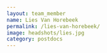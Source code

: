 ```yaml
---
layout: team_member
name: Lies Van Horebeek
permalink: /lies-van-horebeek/
image: headshots/lies.jpg
category: postdocs
---
```

